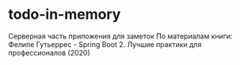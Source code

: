 # todo-in-memory
Серверная часть приложения для заметок
По материалам книги: Фелипе Гутьеррес - Spring Boot 2. Лучшие практики для профессионалов (2020)
